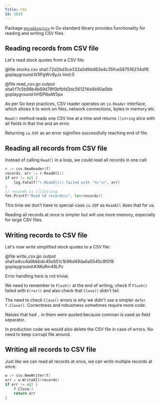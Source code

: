 ```yaml
---
Title: CSV
Id: 5818
---
```

Package [`encoding/csv`](https://golang.org/pkg/encoding/csv/) in Go standard library provides functionality for reading and writing CSV files.

## Reading records from CSV file

Let's read stock quotes from a CSV file:

@file stocks.csv sha1:72d2bd3ce332a0d9dd82e4c35fce587516234df8 goplayground:N1IPgWv9yJx limit:5

@file read_csv.go output sha1:f7c5b98b4b69d78f0bfbfd3dc561214d4b90a0bb goplayground:hHSPtbeW5px

As per Go best practices, CSV reader operates on `io.Reader` interface, which allows it to work on files, network connections, bytes in memory etc.

`Read()` method reads one CSV line at a time and returns `[]string` slice with all fields in that line and an error.

Returning `io.EOF` as an error siginifies successfully reaching end of file.

## Reading all records from CSV file

Instead of calling `Read()` in a loop, we could read all records in one call:
```go
r := csv.NewReader(f)
records, err := r.ReadAll()
if err != nil {
    log.Fatalf("r.ReadAll() failed with '%s'\n", err)
}
// records is [][]string
fmt.Printf("Read %d records\n", len(records))
```

This time we don't have to special-case `io.EOF` as `ReadAll` does that for us.

Reading all records at once is simpler but will use more memory, especially for large CSV files.

## Writing records to CSV file

Let's now write simplified stock quotes to a CSV file:

@file write_csv.go output sha1:e4cc4a9bbbdc45e551c1b96d49da6a5545c9f0f8 goplayground:KiMuRm49LPc

Error handling here is not trivial.

We need to remember to `Flush()` at the end of writing, check if `Flush()` failed with `Error()` and also check that `Close()` didn't fail.

The need to check `Close()` errors is why we didn't use a simpler `defer f.Close()`. Correctness and robustness sometimes require more  code.

Nalues that had `,` in them were quoted because comman is used as field separator.

In production code we would also delete the CSV file in case of errors. No need to keep corrupt file around.

## Writing all records to CSV file

Just like we can read all records at once, we can write multiple records at once:

```go
w := csv.NewWriter(f)
err = w.WriteAll(records)
if err != nil {
    f.Close()
    return err
}
```

